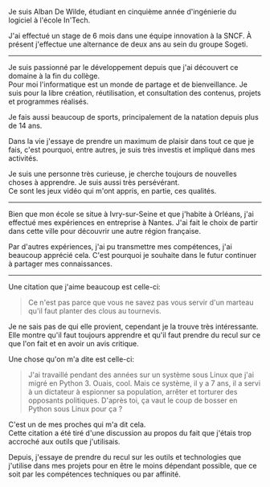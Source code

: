 Je suis Alban De Wilde, étudiant en cinquième année d'ingénierie du logiciel à l'école In'Tech.

J'ai effectué un stage de 6 mois dans une équipe innovation à la SNCF. À présent
j'effectue une alternance de deux ans au sein du groupe Sogeti.

<hr>

Je suis passionné par le développement depuis que j'ai découvert ce domaine
à la fin du collège.  
Pour moi l'informatique est un monde de partage et de bienveillance. Je suis
pour la libre création, réutilisation, et consultation des contenus, projets et
programmes réalisés.

Je fais aussi beaucoup de sports, principalement de la natation
depuis plus de 14 ans.

Dans la vie j'essaye de prendre un maximum de plaisir dans tout ce que je fais,
c'est pourquoi, entre autres, je suis très investis et impliqué dans mes activités.

Je suis une personne très curieuse, je cherche toujours de nouvelles choses à
apprendre. Je suis aussi très persévérant.  
Ce sont les jeux vidéo qui m'ont appris, en partie, ces qualités.

<hr>

Bien que mon école se situe à Ivry-sur-Seine et que j'habite à Orléans, j'ai effectué mes expériences en
entreprise à Nantes. J'ai fait le choix de partir dans cette ville pour découvrir une
autre région française.

Par d'autres expériences, j'ai pu transmettre mes compétences, j'ai beaucoup
apprécié cela. C'est pourquoi je souhaite dans le futur continuer à partager
mes connaissances.

<hr>

Une citation que j'aime beaucoup est celle-ci:

> Ce n'est pas parce que vous ne savez pas vous servir d'un marteau qu'il faut planter des clous au tournevis.

Je ne sais pas de qui elle provient, cependant je la trouve très intéressante.  
Elle montre qu'il faut toujours apprendre et qu'il faut prendre du recul sur ce
que l'on fait et en avoir un avis critique.

Une chose qu'on m'a dite est celle-ci:

> J'ai travaillé pendant des années sur un système sous Linux que j'ai migré en Python 3. Ouais, cool. Mais ce système, il y a 7 ans, il a servi à un dictateur à espionner sa population, arrêter et torturer des opposants politiques.
> D'après toi, ça vaut le coup de bosser en Python sous Linux pour ça ?

C'est un de mes proches qui m'a dit cela.  
Cette citation a été tiré d'une discussion au propos du fait que j'étais trop
accroché aux outils que j'utilisais.

Depuis, j'essaye de prendre du recul sur les outils et technologies que
j'utilise dans mes projets pour en être le moins dépendant possible, que ce soit par les
compétences techniques ou par affinité.
